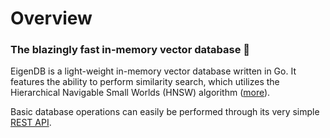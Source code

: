# Overview

### The blazingly fast in-memory vector database 🚀

EigenDB is a light-weight in-memory vector database written in Go. It features the ability to perform similarity search, which utilizes the Hierarchical Navigable Small Worlds (HNSW) algorithm ([more](/similarity-search)). 

Basic database operations can easily be performed through its very simple [REST API](/rest-api).

